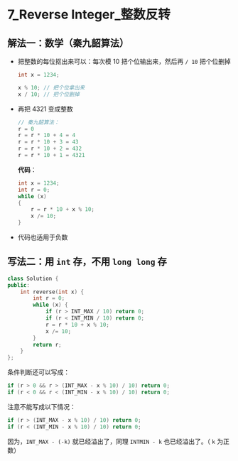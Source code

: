 # 7_Reverse Integer_整数反转

## 解法一：数学（秦九韶算法）

- 把整数的每位抠出来可以：每次模 $10$ 把个位输出来，然后再 `/ 10` 把个位删掉

    ```cpp
    int x = 1234;

    x % 10; // 把个位拿出来
    x / 10; // 把个位删掉
    ```

- 再把 $4321$ 变成整数

    ```cpp
    // 秦九韶算法：
    r = 0
    r = r * 10 + 4 = 4
    r = r * 10 + 3 = 43
    r = r * 10 + 2 = 432
    r = r * 10 + 1 = 4321
    ```

    **代码**：

    ```cpp
    int x = 1234;
    int r = 0;
    while (x)
    {
        r = r * 10 + x % 10;
        x /= 10;
    }
    ```

- 代码也适用于负数

## 写法二：用 `int` 存，不用 `long long` 存

```cpp
class Solution {
public:
    int reverse(int x) {
        int r = 0;
        while (x) {
            if (r > INT_MAX / 10) return 0;
            if (r < INT_MIN / 10) return 0;
            r = r * 10 + x % 10;
            x /= 10;
        }
        return r;        
    }
};
```

条件判断还可以写成：

```cpp
if (r > 0 && r > (INT_MAX - x % 10) / 10) return 0;
if (r < 0 && r < (INT_MIN - x % 10) / 10) return 0;
```

注意不能写成以下情况：

```cpp
if (r > (INT_MAX - x % 10) / 10) return 0;
if (r < (INT_MIN - x % 10) / 10) return 0;
```

因为，`INT_MAX - (-k)` 就已经溢出了，同理 `INTMIN - k` 也已经溢出了。（ `k` 为正数）
